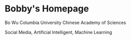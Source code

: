 # Bobby's Homepage
Bo Wu
Columbia University
Chinese Academy of Sciences

Social Media, Artificial Intelligent, Machine Learning
